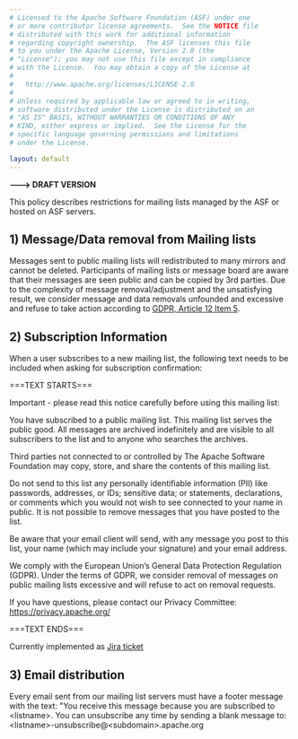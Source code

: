 ```yaml
---
# Licensed to the Apache Software Foundation (ASF) under one
# or more contributor license agreements.  See the NOTICE file
# distributed with this work for additional information
# regarding copyright ownership.  The ASF licenses this file
# to you under the Apache License, Version 2.0 (the
# "License"); you may not use this file except in compliance
# with the License.  You may obtain a copy of the License at
#
#   http://www.apache.org/licenses/LICENSE-2.0
#
# Unless required by applicable law or agreed to in writing,
# software distributed under the License is distributed on an
# "AS IS" BASIS, WITHOUT WARRANTIES OR CONDITIONS OF ANY
# KIND, either express or implied.  See the License for the
# specific language governing permissions and limitations
# under the License.

layout: default
---
```


**---> DRAFT VERSION**

This policy describes restrictions for mailing lists managed by the
ASF or hosted on ASF servers.

## 1) Message/Data removal from Mailing lists

Messages sent to public mailing lists will redistributed to many mirrors and cannot be deleted.
Participants of mailing lists or message board are aware that their messages are seen public
and can be copied by 3rd parties. Due to the complexity of message removal/adjustment and
the unsatisfying result, we consider message and data removals unfounded 
and excessive and refuse to take action according to [GDPR, Article 12 Item 5](https://gdpr-text.com/read/article-12/#para_gdpr-a-12_5-1).

## 2) Subscription Information

When a user subscribes to a new mailing list, the following text needs to be included 
when asking for subscription confirmation:

===TEXT STARTS===

Important - please read this notice carefully before using this mailing list:

You have subscribed to a public mailing list. This mailing list serves the public good. 
All messages are archived indefinitely and are visible to all subscribers to the list 
and to anyone who searches the archives.

Third parties not connected to or controlled by The Apache Software Foundation may copy, store, 
and share the contents of this mailing list.

Do not send to this list any personally identifiable information (PII) 
like passwords, addresses, or IDs; sensitive data; or statements, declarations, or comments 
which you would not wish to see connected to your name in public. It is not possible to 
remove messages that you have posted to the list.

Be aware that your email client will send, with any message you post to this list, 
your name (which may include your signature) and your email address.

We comply with the European Union’s General Data Protection Regulation (GDPR). 
Under the terms of GDPR, we consider removal of messages on public mailing lists excessive 
and will refuse to act on removal requests.

If you have questions, please contact our Privacy Committee:
https://privacy.apache.org/


===TEXT ENDS===

Currently implemented as [Jira ticket](https://issues.apache.org/jira/browse/INFRA-23011?filter=-2)

## 3) Email distribution

Every email sent from our mailing list servers must have a footer message with the text:
"You receive this message because you are subscribed to &lt;listname&gt;. 
You can unsubscribe any time by sending a blank message to: &lt;listname&gt;-unsubscribe@&lt;subdomain&gt;.apache.org


